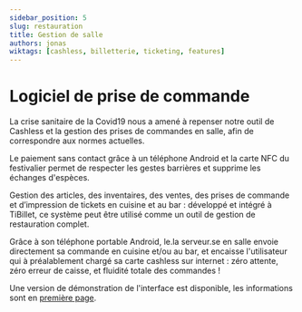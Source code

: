 ```yaml
---
sidebar_position: 5
slug: restauration
title: Gestion de salle
authors: jonas
wiktags: [cashless, billetterie, ticketing, features]
---
```


# Logiciel de prise de commande

La crise sanitaire de la Covid19 nous a amené à repenser notre outil de Cashless et la gestion des prises de commandes
en salle, afin de correspondre aux normes actuelles.

Le paiement sans contact grâce à un téléphone Android et la carte NFC du festivalier permet de respecter les gestes
barrières et supprime les échanges d'espèces.

Gestion des articles, des inventaires, des ventes, des prises de commande et d’impression de tickets en cuisine et au
bar : développé et intégré à TiBillet, ce système peut être utilisé comme un outil de gestion de restauration complet.

Grâce à son téléphone portable Android, le.la serveur.se en salle envoie directement sa commande en cuisine et/ou au
bar, et encaisse l'utilisateur qui à préalablement chargé sa carte cashless sur internet : zéro attente, zéro erreur de
caisse, et fluidité totale des commandes !

Une version de démonstration de l'interface est disponible, les informations sont
en [première page](/docs/presentation/introduction#d%C3%A9monstration).
